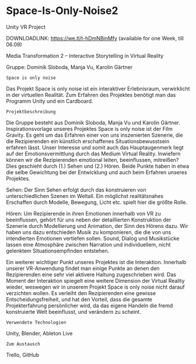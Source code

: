 # Space-Is-Only-Noise2
Unity VR Project

DOWNLOADLINK: https://we.tl/t-hDmNBinMfy (available for one Week, till 06.09) 

Media Transformation 2 – Interactive Storytelling in Virtual Reality

Gruppe: Dominik Sloboda, Manja Vu, Karolin Gärtner

    Space is only noise

Das Projekt Space is only noise ist ein interaktiver Erlebnisraum, verwirklicht in der virtuellen Realität. Zum Erfahren des Projektes benötigt man das Programm Unity und ein Cardboard.

    Projektbeschreibung

Die Gruppe besteht aus Dominik Sloboda, Manja Vu und Karolin Gärtner. Inspirationsvorlage unseres Projektes Space is only noise ist der Film Gravity. Es geht um das Erfahren einer von uns inszenierten Szenerie, die die Rezipierenden ein künstlich erschaffenes Situationsbewusstsein erfahren lässt. Unser Interesse und somit auch das Hauptaugenmerk liegt auf der Emotionsvermittlung durch das Medium Virtual Reality. Inwiefern können wir die Rezipierenden emotional leiten, beeinflussen, mitreißen? Dies geschieht durch (1.) Sehen und (2.) Hören. Beide Punkte haben in etwa die selbe Gewichtung bei der Entwicklung und auch beim Erfahren unseres Projektes.

Sehen: Der Sinn Sehen erfolgt durch das konstruieren von unterschiedlichen Szenen im Weltall. Ein möglichst realitätsnahes Erschaffen durch Modelle, Bewegung, Licht etc. spielt hier die größte Rolle.

Hören: Um Rezipierende in ihren Emotionen innerhalb von VR zu beeinflussen, gehört für uns neben der detaillierten Konstruktion der Szenerie durch Modellierung und Animation, der Sinn des Hörens dazu. Wir haben uns dazu entschieden Musik zu komponieren, die die von uns intendierten Emotionen vertiefen sollen. Sound, Dialog und Musikstücke lassen eine Atmosphäre zwischen Narration und individuellem, nicht gelenktem Situationsempfinden entstehen.

Ein weiterer wichtiger Punkt unseres Projektes ist die Interaktion. Innerhalb unserer VR-Anwendung findet man einige Punkte an denen den Rezipierenden eine sehr viel aktivere Haltung zugeschrieben wird. Das Moment der Interaktion spiegelt eine weitere Dimension der Virtual Reality wieder, weswegen wir in unserem Projekt Space is only noise nicht darauf verzichten wollen. Es verleiht den Rezipierenden eine gewisse Entscheidungsfreiheit, und hat den Vorteil, dass die gesamte Projekterfahrung persönlicher wird, da das eigene Handeln die fremd konstruierte Welt beeinflusst, und verändern zu scheint.

    Verwendete Technologien

Unity, Blender, Ableton Live

    Zum Austausch

Trello, GitHub
